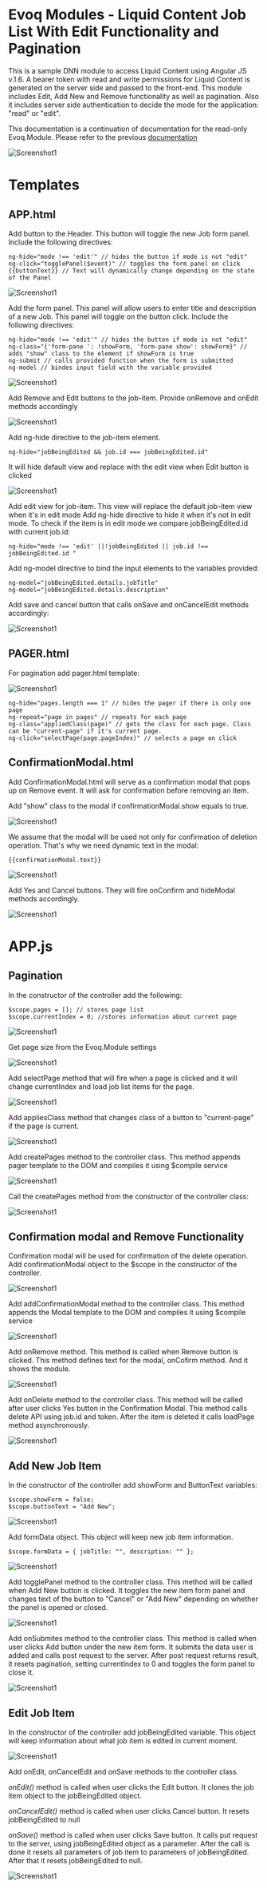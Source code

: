 # Evoq Modules - Liquid Content Job List With Edit Functionality and Pagination
 
This is a sample DNN module to access Liquid Content using Angular JS v.1.6. A bearer token with read and write permissions for Liquid Content is generated on the server side and passed to the front-end.
This module includes Edit, Add New and Remove functionality as well as pagination. Also it includes server side authentication to decide the mode for the application: "read" or "edit".
 
This documentation is a continuation of documentation for the read-only Evoq.Module. Please refer to the previous [documentation](https://github.com/dnnsoftware/Dnn.Evoq.LiquidContent.Samples.Public/tree/master/Evoq.Modules/02-JobList.AngularJS.Simple)
 
![Screenshot1](images/screenshot1.png)
 
 
# Templates
 
## APP.html
 
Add button to the Header. This button will toggle the new Job form panel. Include the following directives:
```
ng-hide="mode !== 'edit'" // hides the button if mode is not "edit"
ng-click="togglePanel($event)" // toggles the form panel on click
{{buttonText}} // Text will dynamically change depending on the state of the Panel
```
 
![Screenshot1](images/screenshot2.png)
 
Add the form panel. This panel will allow users to enter title and description of a new Job. This panel will toggle on the button click.
Include the following directives:
 
```
ng-hide="mode !== 'edit'" // hides the button if mode is not "edit"
ng-class="{'form-pane ': !showForm, 'form-pane show': showForm}" // adds "show" class to the element if showForm is true
ng-submit // calls provided function when the form is submitted
ng-model // bindes input field with the variable provided
```
 
![Screenshot1](images/screenshot3.png)
 
Add Remove and Edit buttons to the job-item. Provide onRemove and onEdit methods accordingly 
 
![Screenshot1](images/screenshot4.png)
 
Add ng-hide directive to the job-item element. 
```
ng-hide="jobBeingEdited && job.id === jobBeingEdited.id"
```
It will hide default view and replace with the edit view when Edit button is clicked
 
![Screenshot1](images/screenshot6.png)
 
Add edit view for job-item. This view will replace the default job-item view when it's in edit mode
Add ng-hide directive to hide it when it's not in edit mode. To check if the item is in edit mode we compare jobBeingEdited.id with current job.id:
```
ng-hide="mode !== 'edit' ||!jobBeingEdited || job.id !== jobBeingEdited.id "
```
Add ng-model directive to bind the input elements to the variables provided:
```
ng-model="jobBeingEdited.details.jobTitle"
ng-model="jobBeingEdited.details.description"
```
Add save and cancel button that calls onSave and onCancelEdit methods accordingly:
 
![Screenshot1](images/screenshot5.png)
 
## PAGER.html
 
For pagination add pager.html template:
 
![Screenshot1](images/screenshot7.png)
 
```
ng-hide="pages.length === 1" // hides the pager if there is only one page 
ng-repeat="page in pages" // repeats for each page
ng-class="appliedClass(page)" // gets the class for each page. Class can be "current-page" if it's current page.
ng-click="selectPage(page.pageIndex)" // selects a page on click
```
 
## ConfirmationModal.html
 
Add ConfirmationModal.html will serve as a confirmation modal that pops up on Remove event. It will ask for confirmation before removing an item. 
 
Add "show" class to the modal if confirmationModal.show equals to true.
 
![Screenshot1](images/screenshot8.png)
 
We assume that the modal will be used not only for confirmation of deletion operation. That's why we need dynamic text in the modal:
```
{{confirmationModal.text}}
```
 
![Screenshot1](images/screenshot9.png)
 
Add Yes and Cancel buttons. They will fire onConfirm and hideModal methods accordingly.
 
![Screenshot1](images/screenshot10.png)
 
 
# APP.js
 
## Pagination
 
In the constructor of the controller add the following:
 
```
$scope.pages = []; // stores page list 
$scope.currentIndex = 0; //stores information about current page
```
![Screenshot1](images/screenshot11.png)
 
Get page size from the Evoq.Module settings
 
![Screenshot1](images/screenshot12.png)
 
Add selectPage method that will fire when a page is clicked and it will change currentIndex and load job list items for the page.
 
![Screenshot1](images/screenshot13.png)
 
Add appliesClass method that changes class of a button to "current-page" if the page is current.
 
![Screenshot1](images/screenshot14.png)
 
Add createPages method to the controller class. This method appends pager template to the DOM and compiles it using $compile service
 
![Screenshot1](images/screenshot15.png)
 
Call the createPages method from the constructor of the controller class:
 
![Screenshot1](images/screenshot16.png)
 
## Confirmation modal and Remove Functionality
 
Confirmation modal will be used for confirmation of the delete operation.
Add confirmationModal object to the $scope in the constructor of the controller.
 
![Screenshot1](images/screenshot17.png)
 
Add addConfirmationModal method to the controller class. This method appends the Modal template to the DOM and compiles it using $compile service
 
![Screenshot1](images/screenshot18.png)
 
Add onRemove method. This method is called when Remove button is clicked. This method defines text for the modal, onCofirm method. And it shows the module.
 
![Screenshot1](images/screenshot19.png)
 
Add onDelete method to the controller class. This method will be called after user clicks Yes button in the Confirmation Modal.
This method calls delete API using job.id and token. After the item is deleted it calls loadPage method asynchronously.
 
![Screenshot1](images/screenshot20.png)
 
## Add New Job Item
 
In the constructor of the controller add showForm and ButtonText variables:
 
```
$scope.showForm = false;
$scope.buttonText = "Add New";
```
 
![Screenshot1](images/screenshot21.png)
 
Add formData object. This object will keep new job item information.
```
$scope.formData = { jobTitle: "", description: "" };
```
![Screenshot1](images/screenshot23.png)
 
Add togglePanel method to the controller class. This method will be called when Add New button is clicked.
It toggles the new item form panel and changes text of the button to "Cancel" or "Add New" depending on whether the panel is opened or closed.
 
![Screenshot1](images/screenshot22.png)
 
Add onSubmites method to the controller class. This method is called when user clicks Add button under the new item form.
It submits the data user is added and calls post request to the server.
After post request returns result, it resets pagination, setting currentIndex to 0 and toggles the form panel to close it.
 
![Screenshot1](images/screenshot24.png)
 
## Edit Job Item
 
In the constructor of the controller add jobBeingEdited variable. This object will keep information about what job item is edited in current moment.
 
![Screenshot1](images/screenshot25.png)
 
Add onEdit, onCancelEdit and onSave methods to the controller class.
 
*onEdit()* method is called when user clicks the Edit button. It clones the job item object to the jobBeingEdited object. 
 
*onCancelEdit()* method is called when user clicks Cancel button. It resets jobBeingEdited to null
 
*onSave()* method is called when user clicks Save button. It calls put request to the server, using jobBeingEdited object as a parameter. After the call is done it resets all parameters of job item to parameters of jobBeingEdited. After that it resets jobBeingEdited to null.
 
![Screenshot1](images/screenshot27.png)
 
 
 
 
 
 
 
 
 
